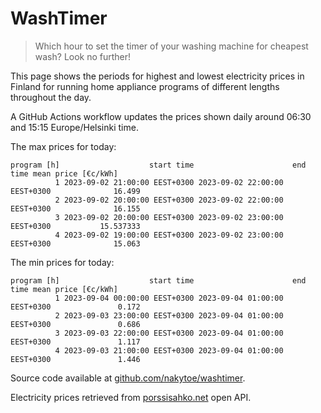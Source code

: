
# WashTimer

> Which hour to set the timer of your washing machine for cheapest wash? Look no further!

This page shows the periods for highest and lowest electricity prices in Finland 
for running home appliance programs of different lengths throughout the day. 

A GitHub Actions workflow updates the prices shown daily around 06:30 and 15:15 Europe/Helsinki time.

The max prices for today:

	program [h]                    start time                      end time mean price [€c/kWh]
	          1 2023-09-02 21:00:00 EEST+0300 2023-09-02 22:00:00 EEST+0300              16.499
	          2 2023-09-02 20:00:00 EEST+0300 2023-09-02 22:00:00 EEST+0300              16.155
	          3 2023-09-02 20:00:00 EEST+0300 2023-09-02 23:00:00 EEST+0300           15.537333
	          4 2023-09-02 19:00:00 EEST+0300 2023-09-02 23:00:00 EEST+0300              15.063

The min prices for today:

	program [h]                    start time                      end time mean price [€c/kWh]
	          1 2023-09-04 00:00:00 EEST+0300 2023-09-04 01:00:00 EEST+0300               0.172
	          2 2023-09-03 23:00:00 EEST+0300 2023-09-04 01:00:00 EEST+0300               0.686
	          3 2023-09-03 22:00:00 EEST+0300 2023-09-04 01:00:00 EEST+0300               1.117
	          4 2023-09-03 21:00:00 EEST+0300 2023-09-04 01:00:00 EEST+0300               1.446


Source code available at [github.com/nakytoe/washtimer](https://github.com/nakytoe/washtimer).

Electricity prices retrieved from [porssisahko.net](https://porssisahko.net/api) open API.
